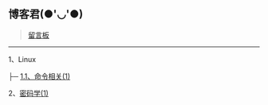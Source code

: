 ## 博客君(●'◡'●)

> [留言板](https://github.com/a1023293003/note-warehouse/issues "Message Board")

---

1、Linux

├─ [1.1、命令相关(1)](http://blog.bluesking.cn/directory/linux.md "Linux Command")

2、[密码学(1)](http://blog.bluesking.cn/directory/cryptography.md "Cryptography")























